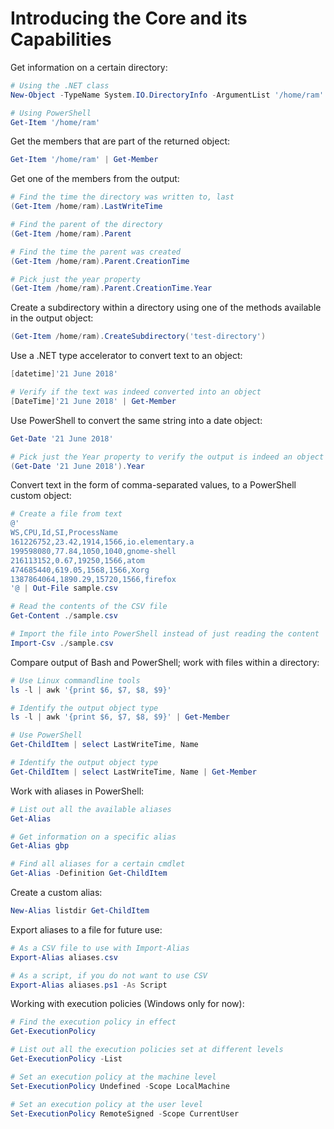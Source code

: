 # Introducing the Core and its Capabilities

Get information on a certain directory:

```powershell
# Using the .NET class
New-Object -TypeName System.IO.DirectoryInfo -ArgumentList '/home/ram'

# Using PowerShell
Get-Item '/home/ram'
```

Get the members that are part of the returned object:

```powershell
Get-Item '/home/ram' | Get-Member
```

Get one of the members from the output:

```powershell
# Find the time the directory was written to, last
(Get-Item /home/ram).LastWriteTime

# Find the parent of the directory
(Get-Item /home/ram).Parent

# Find the time the parent was created
(Get-Item /home/ram).Parent.CreationTime

# Pick just the year property
(Get-Item /home/ram).Parent.CreationTime.Year
```

Create a subdirectory within a directory using one of the methods available in the output object:

```powershell
(Get-Item /home/ram).CreateSubdirectory('test-directory')
```

Use a .NET type accelerator to convert text to an object:

```powershell
[datetime]'21 June 2018'

# Verify if the text was indeed converted into an object
[DateTime]'21 June 2018' | Get-Member
```

Use PowerShell to convert the same string into a date object:

```powershell
Get-Date '21 June 2018'

# Pick just the Year property to verify the output is indeed an object
(Get-Date '21 June 2018').Year
```

Convert text in the form of comma-separated values, to a PowerShell custom object:

```powershell
# Create a file from text
@'
WS,CPU,Id,SI,ProcessName
161226752,23.42,1914,1566,io.elementary.a
199598080,77.84,1050,1040,gnome-shell
216113152,0.67,19250,1566,atom
474685440,619.05,1568,1566,Xorg
1387864064,1890.29,15720,1566,firefox
'@ | Out-File sample.csv

# Read the contents of the CSV file
Get-Content ./sample.csv

# Import the file into PowerShell instead of just reading the content
Import-Csv ./sample.csv
```

Compare output of Bash and PowerShell; work with files within a directory:

```powershell
# Use Linux commandline tools
ls -l | awk '{print $6, $7, $8, $9}'

# Identify the output object type
ls -l | awk '{print $6, $7, $8, $9}' | Get-Member

# Use PowerShell
Get-ChildItem | select LastWriteTime, Name

# Identify the output object type
Get-ChildItem | select LastWriteTime, Name | Get-Member
```

Work with aliases in PowerShell:

```powershell
# List out all the available aliases
Get-Alias

# Get information on a specific alias
Get-Alias gbp

# Find all aliases for a certain cmdlet
Get-Alias -Definition Get-ChildItem
```

Create a custom alias:

```powershell
New-Alias listdir Get-ChildItem
```

Export aliases to a file for future use:

```powershell
# As a CSV file to use with Import-Alias
Export-Alias aliases.csv

# As a script, if you do not want to use CSV
Export-Alias aliases.ps1 -As Script
```

Working with execution policies (Windows only for now):

```powershell
# Find the execution policy in effect
Get-ExecutionPolicy

# List out all the execution policies set at different levels
Get-ExecutionPolicy -List

# Set an execution policy at the machine level
Set-ExecutionPolicy Undefined -Scope LocalMachine

# Set an execution policy at the user level
Set-ExecutionPolicy RemoteSigned -Scope CurrentUser
```